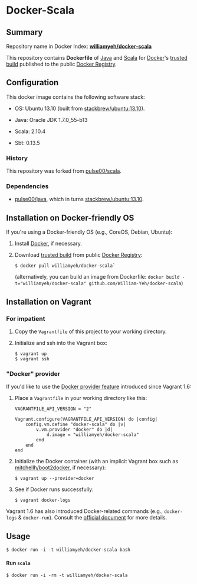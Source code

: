 Docker-Scala
============

## Summary

Repository name in Docker Index: **[williamyeh/docker-scala](https://index.docker.io/u/williamyeh/docker-scala/)**

This repository contains **Dockerfile** of [Java](https://www.java.com/) and [Scala](http://www.scala-lang.org) for [Docker](https://www.docker.io/)'s [trusted build](https://index.docker.io/u/williamyeh/docker-scala/) published to the public [Docker Registry](https://index.docker.io/).





## Configuration

This docker image contains the following software stack:

- OS:   Ubuntu 13.10 (built from [stackbrew/ubuntu:13.10](https://index.docker.io/u/stackbrew/ubuntu/)).

- Java: Oracle JDK 1.7.0_55-b13

- Scala: 2.10.4

- Sbt: 0.13.5


### History

This repository was forked from [pulse00/scala](https://index.docker.io/u/pulse00/scala/).


### Dependencies

* [pulse00/java](https://github.com/dubture-dockerfiles/java), which in turns [stackbrew/ubuntu:13.10](https://index.docker.io/u/stackbrew/ubuntu/).



## Installation on Docker-friendly OS

If you're using a Docker-friendly OS (e.g., CoreOS, Debian, Ubuntu):

1. Install [Docker](https://www.docker.io/), if necessary.

2. Download [trusted build](https://index.docker.io/u/williamyeh/docker-scala/) from public [Docker Registry](https://index.docker.io/):

   ```
   $ docker pull williamyeh/docker-scala`
   ```

   (alternatively, you can build an image from Dockerfile: `docker build -t="williamyeh/docker-scala" github.com/William-Yeh/docker-scala`)



## Installation on Vagrant


### For impatient

1. Copy the `Vagrantfile` of this project to your working directory.

2. Initialize and ssh into the Vagrant box:

   ```
   $ vagrant up
   $ vagrant ssh
   ```




### "Docker" provider

If you'd like to use the [Docker provider feature](https://www.vagrantup.com/blog/feature-preview-vagrant-1-6-docker-dev-environments.html) introduced since Vagrant 1.6:

1. Place a `Vagrantfile` in your working directory like this:

   ```
   VAGRANTFILE_API_VERSION = "2"

   Vagrant.configure(VAGRANTFILE_API_VERSION) do |config|
       config.vm.define "docker-scala" do |v|
           v.vm.provider "docker" do |d|
               d.image = "williamyeh/docker-scala"
           end
       end
   end
   ```


2. Initialize the Docker container (with an implicit Vagrant box such as [mitchellh/boot2docker](https://github.com/mitchellh/boot2docker-vagrant-box), if necessary):

   ```
   $ vagrant up --provider=docker
   ``` 

3. See if Docker runs successfully:

   ```
   $ vagrant docker-logs
   ```


Vagrant 1.6 has also introduced Docker-related commands (e.g., `docker-logs` & `docker-run`). Consult the [official document](https://docs.vagrantup.com/v2/docker/commands.html) for more details.






## Usage

```
$ docker run -i -t williamyeh/docker-scala bash
```


#### Run `scala`

```
$ docker run -i -rm -t williamyeh/docker-scala
```
